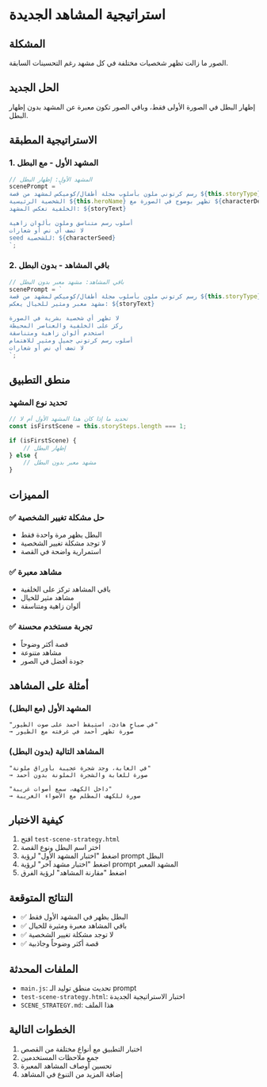 # استراتيجية المشاهد الجديدة

## المشكلة
الصور ما زالت تظهر شخصيات مختلفة في كل مشهد رغم التحسينات السابقة.

## الحل الجديد
إظهار البطل في الصورة الأولى فقط، وباقي الصور تكون معبرة عن المشهد بدون إظهار البطل.

## الاستراتيجية المطبقة

### 1. المشهد الأول - مع البطل
```javascript
// المشهد الأول: إظهار البطل
scenePrompt = `
رسم كرتوني ملون بأسلوب مجلة أطفال/كوميكس لمشهد من قصة ${this.storyType}:
الشخصية الرئيسية ${this.heroName} تظهر بوضوح في الصورة مع ${characterDescription}
الخلفية تعكس المشهد: ${storyText}

أسلوب رسم متناسق وملون بألوان زاهية
لا تضف أي نص أو شعارات
seed للشخصية: ${characterSeed}
`;
```

### 2. باقي المشاهد - بدون البطل
```javascript
// باقي المشاهد: مشهد معبر بدون البطل
scenePrompt = `
رسم كرتوني ملون بأسلوب مجلة أطفال/كوميكس لمشهد من قصة ${this.storyType}:
مشهد معبر ومثير للخيال يعكس: ${storyText}

لا تظهر أي شخصية بشرية في الصورة
ركز على الخلفية والعناصر المحيطة
استخدم ألوان زاهية ومتناسقة
أسلوب رسم كرتوني جميل ومثير للاهتمام
لا تضف أي نص أو شعارات
`;
```

## منطق التطبيق

### تحديد نوع المشهد
```javascript
// تحديد ما إذا كان هذا المشهد الأول أم لا
const isFirstScene = this.storySteps.length === 1;

if (isFirstScene) {
    // إظهار البطل
} else {
    // مشهد معبر بدون البطل
}
```

## المميزات

### ✅ حل مشكلة تغيير الشخصية
- البطل يظهر مرة واحدة فقط
- لا توجد مشكلة تغيير الشخصية
- استمرارية واضحة في القصة

### ✅ مشاهد معبرة
- باقي المشاهد تركز على الخلفية
- مشاهد مثير للخيال
- ألوان زاهية ومتناسقة

### ✅ تجربة مستخدم محسنة
- قصة أكثر وضوحاً
- مشاهد متنوعة
- جودة أفضل في الصور

## أمثلة على المشاهد

### المشهد الأول (مع البطل)
```
"في صباحٍ هادئ، استيقظ أحمد على صوت الطيور"
→ صورة تظهر أحمد في غرفته مع الطيور
```

### المشاهد التالية (بدون البطل)
```
"في الغابة، وجد شجرة عجيبة بأوراق ملونة"
→ صورة للغابة والشجرة الملونة بدون أحمد

"داخل الكهف، سمع أصوات غريبة"
→ صورة للكهف المظلم مع الأضواء الغريبة
```

## كيفية الاختبار

1. افتح `test-scene-strategy.html`
2. اختر اسم البطل ونوع القصة
3. اضغط "اختبار المشهد الأول" لرؤية prompt البطل
4. اضغط "اختبار مشهد آخر" لرؤية prompt المشهد المعبر
5. اضغط "مقارنة المشاهد" لرؤية الفرق

## النتائج المتوقعة

- ✅ البطل يظهر في المشهد الأول فقط
- ✅ باقي المشاهد معبرة ومثيرة للخيال
- ✅ لا توجد مشكلة تغيير الشخصية
- ✅ قصة أكثر وضوحاً وجاذبية

## الملفات المحدثة

- `main.js`: تحديث منطق توليد الـ prompt
- `test-scene-strategy.html`: اختبار الاستراتيجية الجديدة
- `SCENE_STRATEGY.md`: هذا الملف

## الخطوات التالية

1. اختبار التطبيق مع أنواع مختلفة من القصص
2. جمع ملاحظات المستخدمين
3. تحسين أوصاف المشاهد المعبرة
4. إضافة المزيد من التنوع في المشاهد 